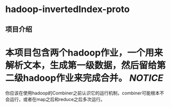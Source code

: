 hadoop-invertedIndex-proto
========================
项目介绍
------------------------
本项目包含两个hadoop作业，一个用来解析文本，生成第一级数据，然后留给第二级hadoop作业来完成合并。
*NOTICE*
=================
你应该在使用hadoop的Combiner之前认识它的运行机制，combiner可能根本不会运行，或者在map之后和reduce之后多次运行。

